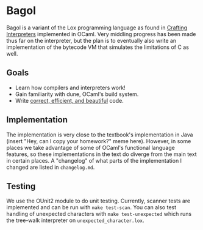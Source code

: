 # Bagol

Bagol is a variant of the Lox programming language as found in [Crafting Interpreters](http://craftinginterpreters.com/) 
implemented in OCaml. Very middling progress has been made thus far on the interpreter, 
but the plan is to eventually also write an implementation of the bytecode VM that 
simulates the limitations of C as well. 

## Goals 
- Learn how compilers and interpreters work! 
- Gain familiarity with dune, OCaml's build system.
- Write [correct, efficient, and beautiful](https://cs3110.github.io/textbook/cover.html) code.

## Implementation 
The implementation is very close to the textbook's implementation in Java 
(insert "Hey, can I copy your homework?" meme here). However, in some places we take 
advantage of some of OCaml's functional language features, so these implementations 
in the text do diverge from the main text in certain places. 
A "changelog" of what parts of the implementation I changed are listed in `changelog.md`.

## Testing 
We use the OUnit2 module to do unit testing. Currently, scanner tests are 
implemented and can be run with `make test-scan`. You can also test handling of 
unexpected characters with `make test-unexpected` which runs the tree-walk interpreter
on `unexpected_character.lox`. 

